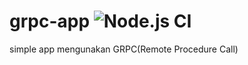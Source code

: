 # grpc-app ![Node.js CI](https://github.com/afwani-git/grpc-app/workflows/Node.js%20CI/badge.svg)
simple app mengunakan GRPC(Remote Procedure Call)
